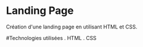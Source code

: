 # Landing Page
Création d'une landing page en utilisant HTML et CSS.

#Technologies utilisées
. HTML
. CSS

